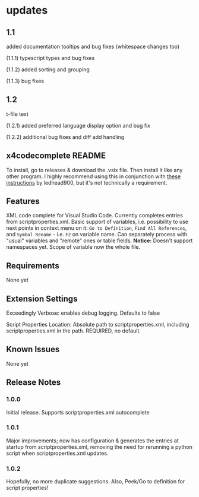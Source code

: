 # updates

## 1.1

added documentation tooltips and bug fixes (whitespace changes too)

(1.1.1) typescript types and bug fixes

(1.1.2) added sorting and grouping

(1.1.3) bug fixes

## 1.2

t-file text

(1.2.1) added preferred language display option and bug fix

(1.2.2) additional bug fixes and diff add handling

## x4codecomplete README

To install, go to releases & download the .vsix file. Then install it like any other program.
I highly recommend using this in conjunction with [these instructions](https://forum.egosoft.com/viewtopic.php?f=181&t=416621) by ledhead900, but it's not technically a requirement.

## Features

XML code complete for Visual Studio Code. Currently completes entries from scriptproperties.xml.
Basic support of variables, i.e. possibility to use next points in context menu on it:
`Go to Definition`, `Find All References`, and `Symbol Rename` - i.e. `F2` on variable name.
Can separately process with "usual" variables and "remote" ones or table fields.
**Notice:** Doesn't support namespaces yet. Scope of variable now the whole file.

## Requirements

None yet

## Extension Settings

Exceedingly Verbose: enables debug logging. Defaults to false

Script Properties Location: Absolute path to scriptproperties.xml, including scriptproperties.xml in the path. REQUIRED, no default.

## Known Issues

None yet

## Release Notes

### 1.0.0

Initial release. Supports scriptproperties.xml autocomplete

### 1.0.1

Major improvements; now has configuration & generates the entries at startup from scriptproperties.xml, removing the need for rerunning a python script when scriptproperties.xml updates.

### 1.0.2

Hopefully, no more duplicate suggestions. Also, Peek/Go to definition for script properties!
